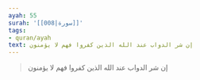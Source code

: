 ```yaml
---
ayah: 55
surah: '[[008|سورة]]'
tags:
- quran/ayah
text: إن شر الدواب عند الله الذين كفروا فهم لا يؤمنون
---
```

> إن شر الدواب عند الله الذين كفروا فهم لا يؤمنون
